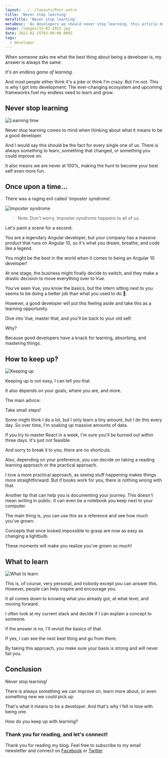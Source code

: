 ```yaml
---
layout: ../../layouts/Post.astro
title: 'Never stop learning'
metaTitle: 'Never stop learning'
metaDesc: 'As developers we should never stop learning, this article describes the why and how'
image: /images/15-02-2022.jpg
date: 2022-02-15T03:00:00.000Z
tags:
  - developer
---
```


When someone asks me what the best thing about being a developer is, my answer is always the same:

_It's an endless game of learning._

And most people either think it's a joke or think I'm crazy. But I'm not.
This is why I got into development. The ever-changing ecosystem and upcoming frameworks fuel my endless need to learn and grow.

## Never stop learning

![Learning time](https://media.giphy.com/media/SSirUu2TrV65ymCi4J/giphy.gif)

Never stop learning comes to mind when thinking about what it means to be a good developer.

And I would say this should be the fact for every single one of us.
There is always something to learn, something that changed, or something you could improve on.

It also means we are never at 100%, making the hunt to become your best self even more fun.

## Once upon a time...

There was a raging evil called 'imposter syndrome'.

![Imposter syndrome](https://media.giphy.com/media/ysiCYZUJkW3XRb7k9K/giphy.gif)

> Note: Don't worry. Imposter syndrome happens to all of us.

Let's paint a scene for a second.

You are a legendary Angular developer, but your company has a massive product that runs on Angular 10, so it's what you dream, breathe, and code like a legend.

You might be the best in the world when it comes to being an Angular 10 developer!

At one stage, the business might finally decide to switch, and they make a drastic decision to move everything over to Vue.

You've seen Vue, you know the basics, but the intern sitting next to you seems to be doing a better job than what you used to do 🤯.

However, a good developer will put this feeling aside and take this as a learning opportunity.

Dive into Vue, master that, and you'll be back to your old self.

Why?

Because good developers have a knack for learning, absorbing, and mastering things.

## How to keep up?

![Keeping up](https://media.giphy.com/media/kZJrQsn9IOzJXgsbzw/giphy.gif)

Keeping up is not easy, I can tell you that.

It also depends on your goals, where you are, and more.

The main advice:

Take small steps!

Some might think I do a lot, but I only learn a tiny amount, but I do this every day.
So over time, I'm soaking up massive amounts of data.

If you try to master React in a week, I'm sure you'll be burned out within three days. It's just not feasible.

And sorry to break it to you, there are no shortcuts.

Also, depending on your preference, you can decide on taking a reading learning approach or the practical approach.

I love a more practical approach, as seeing stuff happening makes things more straightforward.
But if books work for you, there is nothing wrong with that.

Another tip that can help you is documenting your journey. This doesn't mean writing in public. It can even be a notebook you keep next to your computer.

The main thing is, you can use this as a reference and see how much you've grown.

Concepts that once looked impossible to grasp are now as easy as changing a lightbulb.

These moments will make you realize you've grown so much!

## What to learn

![What to learn](https://media.giphy.com/media/3o7abpDZQD1f5Hp2uI/giphy.gif)

This is, of course, very personal, and nobody except you can answer this.
However, people can help inspire and encourage you.

It all comes down to knowing what you already got, at what level, and moving forward.

I often look at my current stack and decide if I can explain a concept to someone.

If the answer is no, I'll revisit the basics of that.

If yes, I can see the next best thing and go from there.

By taking this approach, you make sure your basis is strong and will never fail you.

## Conclusion

Never stop learning!

There is always something we can improve on, learn more about, or even something new we could pick up.

That's what it means to be a developer.
And that's why I fell in love with being one.

How do you keep up with learning?

### Thank you for reading, and let's connect!

Thank you for reading my blog. Feel free to subscribe to my email newsletter and connect on [Facebook](https://www.facebook.com/DailyDevTipsBlog) or [Twitter](https://twitter.com/DailyDevTips1)
